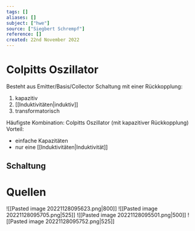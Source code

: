 ```yaml
---
tags: []
aliases: []
subject: ["hwe"]
source: ["Siegbert Schrempf"]
reference: []
created: 22nd November 2022
---
```


# Colpitts Oszillator
Besteht aus Emitter/Basis/Collector Schaltung mit einer Rückkopplung:
1. kapazitiv
2. [[Induktivitäten|induktiv]]
3. transformatorisch

Häufigste Kombination: Colpitts Oszillator (mit kapazitiver Rückkopplung)
Vorteil: 
- einfache Kapazitäten
- nur eine [[Induktivitäten|Induktivität]]

## Schaltung


# Quellen
![[Pasted image 20221128095623.png|800]]
![[Pasted image 20221128095705.png|525]]
![[Pasted image 20221128095501.png|500]]
![[Pasted image 20221128095752.png|525]]